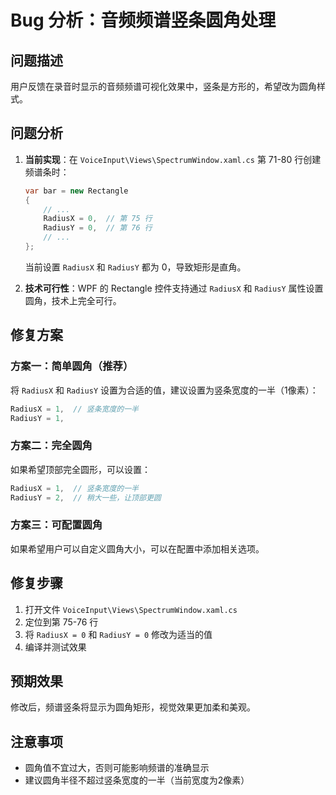 # Bug 分析：音频频谱竖条圆角处理

## 问题描述
用户反馈在录音时显示的音频频谱可视化效果中，竖条是方形的，希望改为圆角样式。

## 问题分析
1. **当前实现**：在 `VoiceInput\Views\SpectrumWindow.xaml.cs` 第 71-80 行创建频谱条时：
   ```csharp
   var bar = new Rectangle
   {
       // ...
       RadiusX = 0,  // 第 75 行
       RadiusY = 0,  // 第 76 行
       // ...
   };
   ```
   当前设置 `RadiusX` 和 `RadiusY` 都为 0，导致矩形是直角。

2. **技术可行性**：WPF 的 Rectangle 控件支持通过 `RadiusX` 和 `RadiusY` 属性设置圆角，技术上完全可行。

## 修复方案

### 方案一：简单圆角（推荐）
将 `RadiusX` 和 `RadiusY` 设置为合适的值，建议设置为竖条宽度的一半（1像素）：
```csharp
RadiusX = 1,  // 竖条宽度的一半
RadiusY = 1,
```

### 方案二：完全圆角
如果希望顶部完全圆形，可以设置：
```csharp
RadiusX = 1,  // 竖条宽度的一半
RadiusY = 2,  // 稍大一些，让顶部更圆
```

### 方案三：可配置圆角
如果希望用户可以自定义圆角大小，可以在配置中添加相关选项。

## 修复步骤
1. 打开文件 `VoiceInput\Views\SpectrumWindow.xaml.cs`
2. 定位到第 75-76 行
3. 将 `RadiusX = 0` 和 `RadiusY = 0` 修改为适当的值
4. 编译并测试效果

## 预期效果
修改后，频谱竖条将显示为圆角矩形，视觉效果更加柔和美观。

## 注意事项
- 圆角值不宜过大，否则可能影响频谱的准确显示
- 建议圆角半径不超过竖条宽度的一半（当前宽度为2像素）